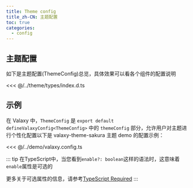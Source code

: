 ```yaml
---
title: Theme config
title_zh-CN: 主题配置
toc: true
categories:
  - config
---
```


## 主题配置

如下是主题配置(ThemeConfig)总览，具体效果可以看各个组件的配置说明

<<< @/../theme/types/index.d.ts

## 示例

在 Valaxy 中，`ThemeConfig` 是 `export default defineValaxyConfig<ThemeConfig>` 中的 `themeConfig` 部分，允许用户对主题进行个性化配置以下是 valaxy-theme-sakura 主题 demo 的配置示例：

<<< @/../demo/valaxy.config.ts

::: tip
在TypeScript中，当您看到`enable?: boolean`这样的语法时，这意味着`enable`属性是可选的

更多关于可选属性的信息，请参考[TypeScript Required](https://www.typescriptlang.org/docs/handbook/utility-types.html#requiredtype)
:::
